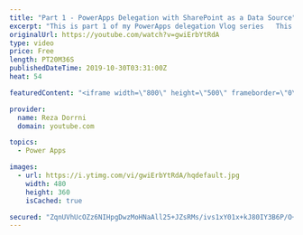 ```yaml
---
title: "Part 1 - PowerApps Delegation with SharePoint as a Data Source"
excerpt: "This is part 1 of my PowerApps delegation Vlog series   This video will walk through the concept of Delegation in PowerApps Delegation is an important concept to understand in order to work with large data sets  Link to SharePoint connector delegation information: https://docs.microsoft.com/en-us/connectors/sharepointonline/"
originalUrl: https://youtube.com/watch?v=gwiErbYtRdA
type: video
price: Free
length: PT20M36S
publishedDateTime: 2019-10-30T03:31:00Z
heat: 54

featuredContent: "<iframe width=\"800\" height=\"500\" frameborder=\"0\" src=\"https://www.youtube.com/embed/gwiErbYtRdA\" allow=\"accelerometer; autoplay; encrypted-media; gyroscope; picture-in-picture\" allowfullscreen></iframe>"

provider:
  name: Reza Dorrni
  domain: youtube.com

topics:
  - Power Apps

images:
  - url: https://i.ytimg.com/vi/gwiErbYtRdA/hqdefault.jpg
    width: 480
    height: 360
    isCached: true

secured: "ZqnUVhUcOZz6NIHpgDwzMoHNaAll25+JZsRMs/ivs1xY01x+kJ80IY3B6P/O+fgr4SiM2Zb2M2WTqzn3rZ0/f1RUhCpAs4fhFbXXbYeTGER4rgWAz/RQK674MQxMs37FIwL9SRybzC7/Mi6qoYVK7FeeJa3omiyeYWlPvJ298KJUj3Im8ZT813n4JumcZO5N8WNordXvdjPYKbE4jMxUoi8RB8LbUqAXpvPkvnwVFN+6v3Jc/Z19y/oX76Mw0e4LrtfafAdIzVjqWDQc1sCF+/df4AxdFvw4Uh8LFK+vI6q+RPEFu3RidDWO36784AqRjLp+HbI9ghwuczDbciuN071QjQrhF5LEx+ziByUp+oMfOo+mWk1kfdBT4JOm3BcN0E93IuFxl9pHuF3WWQ4wnP9cAxaFC5OgjAz483wH8P0=;Yyoi9iIb83PA5Q7oPQp6NQ=="
---
```


